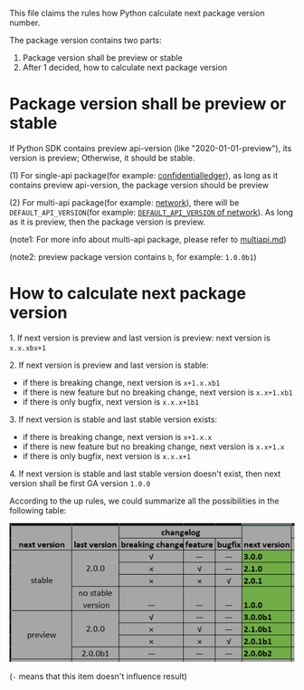 This file claims the rules how Python calculate next package version number.

The package version contains two parts:

1. Package version shall be preview or stable
2. After 1 decided, how to calculate next package version

# Package version shall be preview or stable

If Python SDK contains preview api-version (like "2020-01-01-preview"), its version is preview; Otherwise, it should be stable.

(1) For single-api package(for example: [confidentialledger](https://github.com/azure-sdk/azure-sdk-for-python/blob/a56c4b44911e173a89cb051aefc588e189e42654/sdk/confidentialledger/azure-mgmt-confidentialledger/azure/mgmt/confidentialledger/_configuration.py#L39)),
 as long as it contains preview api-version, the package version should be preview

(2) For multi-api package(for example: [network](https://github.com/Azure/azure-sdk-for-python/tree/main/sdk/network/azure-mgmt-network)), 
there will be `DEFAULT_API_VERSION`(for example: [`DEFAULT_API_VERSION` of network](https://github.com/Azure/azure-sdk-for-python/blob/0b3fb9ef0bee54f23beb7a4913faaaef5be90d9b/sdk/network/azure-mgmt-network/azure/mgmt/network/_network_management_client.py#L57)). 
As long as it is preview, then the package version is preview.

(note1: For more info about multi-api package, please refer to [multiapi.md](https://github.com/Azure/azure-sdk-for-python/blob/main/doc/dev/mgmt/multiapi.md))

(note2: preview package version contains `b`, for example: `1.0.0b1`)

# How to calculate next package version
1\. If next version is preview and last version is preview: next version is `x.x.xbx+1`

2\. If next version is preview and last version is stable:
 * if there is breaking change, next version is `x+1.x.xb1`
 * if there is new feature but no breaking change, next version is `x.x+1.xb1`
 * if there is only bugfix, next version is `x.x.x+1b1`

3\. If next version is stable and last stable version exists:
 * if there is breaking change, next version is `x+1.x.x`
 * if there is new feature but no breaking change, next version is `x.x+1.x`
 * if there is only bugfix, next version is `x.x.x+1`

4\. If next version is stable and last stable version doesn't exist, then next version shall be first GA version `1.0.0`

According to the up rules, we could summarize all the possibilities in the following table:

![img.png](version_summary.png)

(`-` means that this item doesn't influence result)
 